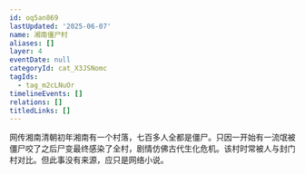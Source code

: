 ```yaml
---
id: oq5an869
lastUpdated: '2025-06-07'
name: 湘南僵尸村
aliases: []
layer: 4
eventDate: null
categoryId: cat_X3JSNomc
tagIds:
  - tag_m2cLNuOr
timelineEvents: []
relations: []
titledLinks: []
---
```

网传湘南清朝初年湘南有一个村落，七百多人全都是僵尸。只因一开始有一流氓被僵尸咬了之后尸变最终感染了全村，剧情仿佛古代生化危机。该村时常被人与封门村对比。但此事没有来源，应只是网络小说。
